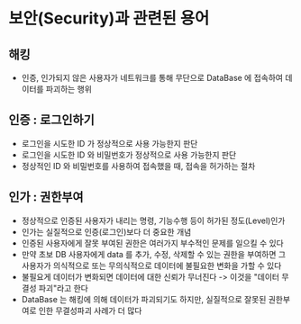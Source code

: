 # 보안(Security)과 관련된 용어

## 해킹

- 인증, 인가되지 않은 사용자가 네트워크를 통해 무단으로 DataBase 에 접속하여 데이터를 파괴하는 행위

## 인증 : 로그인하기

- 로그인을 시도한 ID 가 정상적으로 사용 가능한지 판단
- 로그인을 시도한 ID 와 비밀번호가 정상적으로 사용 가능한지 판단
- 정상적인 ID 와 비밀번호를 사용하여 접속했을 때, 접속을 허가하는 절차

## 인가 : 권한부여

- 정상적으로 인증된 사용자가 내리는 명령, 기능수행 등이 허가된 정도(Level)인가
- 인가는 실질적으로 인증(로그인)보다 더 중요한 개념
- 인증된 사용자에게 잘못 부여된 권한은 여러가지 부수적인 문제를 일으킬 수 있다
- 만약 초보 DB 사용자에게 data 를 추가, 수정, 삭제할 수 있는 권한을 부여하면 그 사용자가 의식적으로
  또는 무의식적으로 데이터에 불필요한 변화을 가할 수 있다
- 불필요게 데이터가 변화되면 데이터에 대한 신뢰가 무너진다 -> 이것을 "데이터 무결성 파괴"라고 한다
- DataBase 는 해킹에 의해 데이터가 파괴되기도 하지만, 실질적으로 잘못된 권한부여로 인한 무결성파괴 사례가 더 많다
